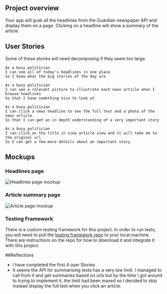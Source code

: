 ## Project overview

Your app will grab all the headlines from the Guardian newspaper API and display them on a page.  Clicking on a headline will show a summary of the article.

## User Stories

Some of these stories will need decomposing if they seem too large.

```
As a busy politician
I can see all of today's headlines in one place
So I know what the big stories of the day are
```

```
As a busy politician
I can see a relevant picture to illustrate each news article when I browse headlines
So that I have something nice to look at
```

```
As a busy politician
I can click a news headline to see the full text and a photo of the news article
So that I can get an in depth understanding of a very important story
```

```
As a busy politician
I can click on the title in view article view and it will take me to the original url
So I can get a few more details about an important story
```

## Mockups

### Headlines page

![Headlines page mockup](/images/news-summary-project-headlines-page-mockup.png)

### Article summary page

![Article page mockup](/images/news-summary-project-article-page-mockup.png)

### Testing Framework

There is a custom testing framework for this project. In order to run tests, you will need to pull the [testing framework repo](https://github.com/calavell/news_summary_testing_framework/blob/main/README.md) to your local machine. There are instructions on the repo for how to download it and integrate it with this project.

##Reflections
- I have completed the first 4 user Stories
- It seems the API for summarising texts has a very low limit. I managed to call from it and get summaries based on urls but by the time I got around to trying to implement it, the limit had been maxed so I decided to skip instead display the full text when you click an article.
